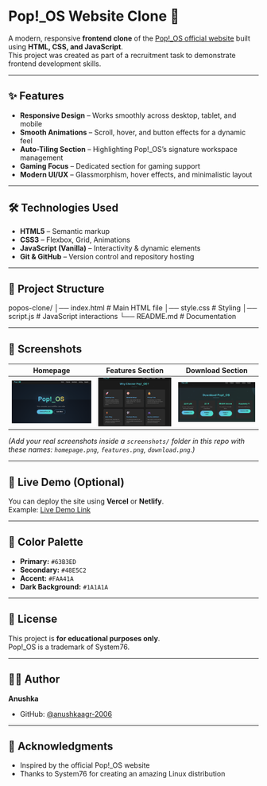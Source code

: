# Pop!_OS Website Clone 🚀

A modern, responsive **frontend clone** of the [Pop!_OS official website](https://pop.system76.com/) built using **HTML, CSS, and JavaScript**.  
This project was created as part of a recruitment task to demonstrate frontend development skills.

---

## ✨ Features

- **Responsive Design** – Works smoothly across desktop, tablet, and mobile  
- **Smooth Animations** – Scroll, hover, and button effects for a dynamic feel  
- **Auto-Tiling Section** – Highlighting Pop!_OS’s signature workspace management  
- **Gaming Focus** – Dedicated section for gaming support  
- **Modern UI/UX** – Glassmorphism, hover effects, and minimalistic layout  

---

## 🛠️ Technologies Used

- **HTML5** – Semantic markup  
- **CSS3** – Flexbox, Grid, Animations  
- **JavaScript (Vanilla)** – Interactivity & dynamic elements  
- **Git & GitHub** – Version control and repository hosting  

---

## 📂 Project Structure

popos-clone/
│── index.html # Main HTML file
│── style.css # Styling
│── script.js # JavaScript interactions
└── README.md # Documentation


---

## 📸 Screenshots

| Homepage | Features Section | Download Section |
| --- | --- | --- |
| ![Homepage](screenshots/homepage.png) | ![Features](screenshots/features.png) | ![Download](screenshots/download.png) |

*(Add your real screenshots inside a `screenshots/` folder in this repo with these names: `homepage.png`, `features.png`, `download.png`.)*

---

## 🚀 Live Demo (Optional)

You can deploy the site using **Vercel** or **Netlify**.  
Example: [Live Demo Link](https://your-deployment-link.vercel.app)

---

## 🎨 Color Palette

- **Primary:** `#63B3ED`  
- **Secondary:** `#48E5C2`  
- **Accent:** `#FAA41A`  
- **Dark Background:** `#1A1A1A`

---

## 📄 License

This project is **for educational purposes only**.  
Pop!_OS is a trademark of System76.

---

## 👩‍💻 Author

**Anushka**  
- GitHub: [@anushkaagr-2006](https://github.com/anushkaagr-2006)

---

## 🙏 Acknowledgments

- Inspired by the official Pop!_OS website  
- Thanks to System76 for creating an amazing Linux distribution  

